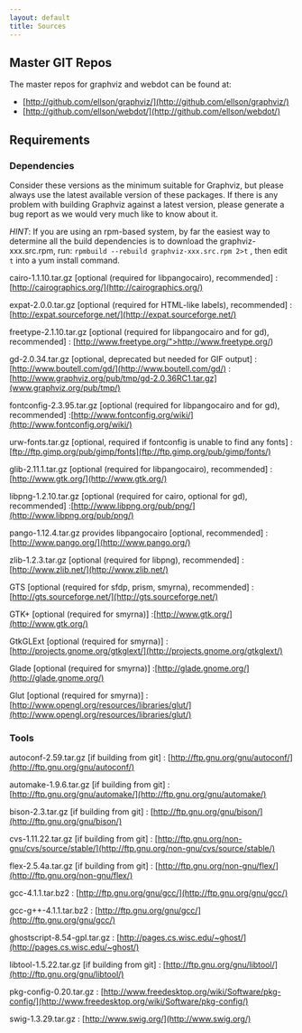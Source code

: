 ```yaml
---
layout: default
title: Sources
---
```

         
	
## Master GIT Repos

The master repos for graphviz and webdot can be found at:

* [http://github.com/ellson/graphviz/](http://github.com/ellson/graphviz/)
* [http://github.com/ellson/webdot/](http://github.com/ellson/webdot/)

## Requirements

### Dependencies

Consider these versions as the minimum suitable for Graphviz, but please always use the 
latest available version of these packages. If there is any problem with building Graphviz 
against a latest version, please generate a bug report as we would very much like to 
know about it.

*HINT*: If you are using an rpm-based system, by far the easiest way to determine all the 
build dependencies is to download the graphviz-xxx.src.rpm, run:  `rpmbuild --rebuild graphviz-xxx.src.rpm 2>t` , then edit `t` into a yum install command.


cairo-1.1.10.tar.gz [optional (required for libpangocairo), recommended]
: [http://cairographics.org/](http://cairographics.org/)

expat-2.0.0.tar.gz [optional (required for HTML-like labels), recommended]
: [http://expat.sourceforge.net/](http://expat.sourceforge.net/)

freetype-2.1.10.tar.gz [optional (required for libpangocairo and for gd), recommended]
: [http://www.freetype.org/">http://www.freetype.org/)

gd-2.0.34.tar.gz [optional, deprecated but needed for GIF output]
: [http://www.boutell.com/gd/](http://www.boutell.com/gd/)
: [http://www.graphviz.org/pub/tmp/gd-2.0.36RC1.tar.gz](www.graphviz.org/pub/tmp/)

fontconfig-2.3.95.tar.gz [optional (required for libpangocairo and for gd), recommended]
:[http://www.fontconfig.org/wiki/](http://www.fontconfig.org/wiki/)

urw-fonts.tar.gz [optional, required if fontconfig is unable to find any fonts]
:[ftp://ftp.gimp.org/pub/gimp/fonts](ftp://ftp.gimp.org/pub/gimp/fonts/)

glib-2.11.1.tar.gz [optional (required for libpangocairo), recommended]
:[http://www.gtk.org/](http://www.gtk.org/)

libpng-1.2.10.tar.gz [optional (required for cairo, optional for gd), recommended]
:[http://www.libpng.org/pub/png/](http://www.libpng.org/pub/png/)

pango-1.12.4.tar.gz provides libpangocairo [optional, recommended]
:[http://www.pango.org/](http://www.pango.org/)

zlib-1.2.3.tar.gz [optional (required for libpng), recommended]
:[http://www.zlib.net/](http://www.zlib.net/)

GTS [optional (required for sfdp, prism, smyrna), recommended]
:[http://gts.sourceforge.net/](http://gts.sourceforge.net/)

GTK+ [optional (required for smyrna)]
:[http://www.gtk.org/](http://www.gtk.org/)

GtkGLExt [optional (required for smyrna)]
:[http://projects.gnome.org/gtkglext/](http://projects.gnome.org/gtkglext/)

Glade [optional (required for smyrna)]
:[http://glade.gnome.org/](http://glade.gnome.org/)

Glut [optional (required for smyrna)]
:[http://www.opengl.org/resources/libraries/glut/](http://www.opengl.org/resources/libraries/glut/)

### Tools

autoconf-2.59.tar.gz [if building from git]
: [http://ftp.gnu.org/gnu/autoconf/](http://ftp.gnu.org/gnu/autoconf/)

automake-1.9.6.tar.gz [if building from git]
: [http://ftp.gnu.org/gnu/automake/](http://ftp.gnu.org/gnu/automake/)

bison-2.3.tar.gz [if building from git]
: [http://ftp.gnu.org/gnu/bison/](http://ftp.gnu.org/gnu/bison/)

cvs-1.11.22.tar.gz [if building from git]
: [http://ftp.gnu.org/non-gnu/cvs/source/stable/](http://ftp.gnu.org/non-gnu/cvs/source/stable/)

flex-2.5.4a.tar.gz [if building from git]
: [http://ftp.gnu.org/non-gnu/flex/](http://ftp.gnu.org/non-gnu/flex/)

gcc-4.1.1.tar.bz2
: [http://ftp.gnu.org/gnu/gcc/](http://ftp.gnu.org/gnu/gcc/)

gcc-g++-4.1.1.tar.bz2
: [http://ftp.gnu.org/gnu/gcc/](http://ftp.gnu.org/gnu/gcc/)

ghostscript-8.54-gpl.tar.gz
: [http://pages.cs.wisc.edu/~ghost/](http://pages.cs.wisc.edu/~ghost/)

libtool-1.5.22.tar.gz [if building from git]
: [http://ftp.gnu.org/gnu/libtool/](http://ftp.gnu.org/gnu/libtool/)

pkg-config-0.20.tar.gz
: [http://www.freedesktop.org/wiki/Software/pkg-config/](http://www.freedesktop.org/wiki/Software/pkg-config/)

swig-1.3.29.tar.gz
: [http://www.swig.org/](http://www.swig.org/)

